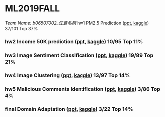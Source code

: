 # ML2019FALL 
_Team Name: b06507002_任意名稱_
hw1 PM2.5 Prediction ([ppt](https://drive.google.com/open?id=19MwsdI6yub6QOhs-rYQ8ncoRsW6mXXwO), [kaggle](https://www.kaggle.com/c/ml2019fall-hw1)) 37/101 Top 37%
### hw2 Income 50K prediction ([ppt](https://drive.google.com/open?id=1rZqc7tXf7AxH4DhSTL3yae0FXe1p2YXZ), [kaggle](https://www.kaggle.com/c/ml2019fall-hw2)) 10/95 Top 11%
### hw3 Image Sentiment Classiﬁcation ([ppt](https://drive.google.com/open?id=12vTGLW_vkui4PGHJGeeiCfvu_k7vsv6N), [kaggle](https://www.kaggle.com/c/ml2019fall-hw3)) 19/89 Top 21%
### hw4 Image Clustering ([ppt](https://drive.google.com/open?id=1Iq_PZJCnXxisYuZuYyO62vxgPhWiiabJ), [kaggle](https://www.kaggle.com/c/ml2019fall-hw4)) 13/97 Top 14%
### hw5 Malicious Comments Identiﬁcation ([ppt](https://drive.google.com/open?id=1qambz2Ek_Z1UJLuCCIiNq98v_K4yYM8O), [kaggle](https://www.kaggle.com/c/ml2019fall-hw5)) **3/86 Top 4%**
### final Domain Adaptation ([ppt](https://drive.google.com/open?id=1leYCs0RNjYF8sBGc7SuF5-R3awoRF_QF), [kaggle](https://www.kaggle.com/c/ml2019fall-final-domain-adaptation)) **3/22 Top 14%**
